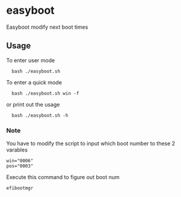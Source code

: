 # easyboot
Easyboot modify next boot times

## Usage

To enter user mode
```
  bash ./easyboot.sh
```

To enter a quick mode

```
  bash ./easyboot.sh win -f
```
or print out the usage

```
  bash ./easyboot.sh -h
```

### Note

You have to modify the script to input which boot number to these 2 varables
```
win="0006"
pos="0003"
```
Execute this command to figure out boot num
```
efibootmgr
```
